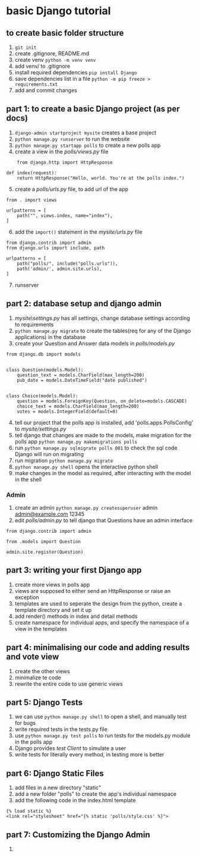 # basic Django tutorial

## to create basic folder structure

1. `git init`
2. create .gitignore, README.md
3. create venv `python -m venv venv`
4. add venv/ to .gitignore
5. install required dependencies `pip install Django`
6. save dependencies list in a file `python -m pip freeze > requirements.txt`
7. add and commit changes

## part 1: to create a basic Django project (as per docs)

1. `django-admin startproject mysite` creates a base project
2. `python manage.py runserver` to run the website
3. `python manage.py startapp polls` to create a new polls app
4. create a view in the _polls/views.py_ file

```
    from django.http import HttpResponse

def index(request):
    return HttpResponse("Hello, world. You're at the polls index.")
```

5. create a _polls/urls.py_ file, to add url of the app

```
from . import views

urlpatterns = [
    path("", views.index, name="index"),
]
```

6. add the `import()` statement in the _mysite/urls.py_ file

```
from django.contrib import admin
from django.urls import include, path

urlpatterns = [
    path("polls/", include("polls.urls")),
    path('admin/', admin.site.urls),
]
```

7. runserver

## part 2: database setup and django admin

1. _mysite\settings.py_ has all settings, change database settings according to requirements
2. `python manage.py migrate` to create the tables(req for any of the Django applications) in the database
3. create your Question and Answer data models in _polls/models.py_

```
from django.db import models


class Question(models.Model):
    question_text = models.CharField(max_length=200)
    pub_date = models.DateTimeField("date published")


class Choice(models.Model):
    question = models.ForeignKey(Question, on_delete=models.CASCADE)
    choice_text = models.CharField(max_length=200)
    votes = models.IntegerField(default=0)
```

4. tell our project that the polls app is installed, add 'polls.apps.PollsConfig' to _mysite/settings.py_
5. tell django that changes are made to the models, make migration for the polls app `python manage.py makemigrations polls`
6. run `python manage.py sqlmigrate polls 001` to check the sql code Django will run on migrating
7. run migration `python manage.py migrate`
8. `python manage.py shell` opens the interactive python shell
9. make changes in the model as required, after interacting with the model in the shell

### Admin

1. create an admin `python manage.py createsuperuser`
   admin
   admin@example.com
   12345
2. edit _polls/admin.py_ to tell django that Questions have an admin interface

```
from django.contrib import admin

from .models import Question

admin.site.register(Question)
```

## part 3: writing your first Django app

1. create more views in polls app
2. views are supposed to either send an HttpResponse or raise an exception
3. templates are used to seperate the design from the python, create a template directory and set it up
4. add render() methods in index and detail methods
5. create namespace for individual apps, and specify the namespace of a view in the templates

## part 4: minimalising our code and adding results and vote view

1. create the other views
2. minimalize te code
3. rewrite the entire code to use generic views

## part 5: Django Tests

1. we can use `python manage.py shell` to open a shell, and manually test for bugs
2. write required tests in the tests.py file
3. use `python manage.py test polls` to run tests for the models.py module in the polls app
4. Django provides _test Client_ to simulate a user
5. write tests for literally every method, in testing more is better

## part 6: Django Static Files

1. add files in a new directory "static"
2. add a new folder "polls" to create the app's individual namespace
3. add the following code in the index.html template
```
{% load static %}
<link rel="stylesheet" href="{% static 'polls/style.css' %}">
```

## part 7: Customizing the Django Admin

1. 
